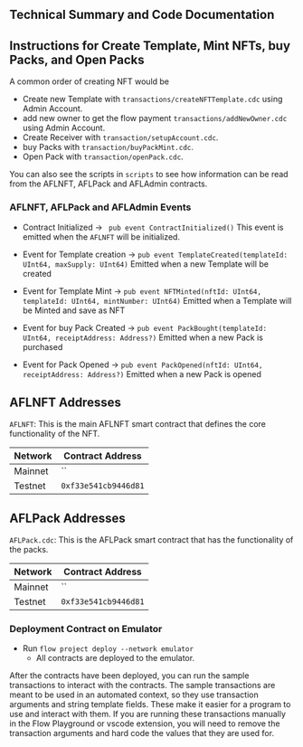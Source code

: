 ## Technical Summary and Code Documentation

## Instructions for Create Template, Mint NFTs, buy Packs, and Open Packs

A common order of creating NFT would be

- Create new Template with `transactions/createNFTTemplate.cdc` using Admin Account.
- add new owner to get the flow payment `transactions/addNewOwner.cdc` using Admin Account.
- Create Receiver with `transaction/setupAccount.cdc`.
- buy Packs with `transaction/buyPackMint.cdc`.
- Open Pack with `transaction/openPack.cdc`.

You can also see the scripts in `scripts` to see how information
can be read from the AFLNFT, AFLPack and AFLAdmin contracts.

### AFLNFT, AFLPack and AFLAdmin Events

- Contract Initialized ->
  ` pub event ContractInitialized()`
  This event is emitted when the `AFLNFT` will be initialized.

- Event for Template creation ->
  `pub event TemplateCreated(templateId: UInt64, maxSupply: UInt64)`
  Emitted when a new Template will be created

- Event for Template Mint ->
  `pub event NFTMinted(nftId: UInt64, templateId: UInt64, mintNumber: UInt64)`
  Emitted when a Template will be Minted and save as NFT

- Event for buy Pack Created ->
  `pub event PackBought(templateId: UInt64, receiptAddress: Address?)`
  Emitted when a new Pack is purchased

- Event for Pack Opened ->
  `pub event PackOpened(nftId: UInt64, receiptAddress: Address?)`
  Emitted when a new Pack is opened

## AFLNFT Addresses

`AFLNFT`: This is the main AFLNFT smart contract that defines the core functionality of the NFT.

| Network | Contract Address     |
| ------- | -------------------- |
| Mainnet | `` |
| Testnet | `0xf33e541cb9446d81` |


## AFLPack Addresses

`AFLPack.cdc`: This is the AFLPack smart contract that has the functionality of the packs.

| Network | Contract Address     |
| ------- | -------------------- |
| Mainnet | `` |
| Testnet | `0xf33e541cb9446d81` |

### Deployment Contract on Emulator

- Run `flow project deploy --network emulator`
  - All contracts are deployed to the emulator.

After the contracts have been deployed, you can run the sample transactions
to interact with the contracts. The sample transactions are meant to be used
in an automated context, so they use transaction arguments and string template
fields. These make it easier for a program to use and interact with them.
If you are running these transactions manually in the Flow Playground or
vscode extension, you will need to remove the transaction arguments and
hard code the values that they are used for.
